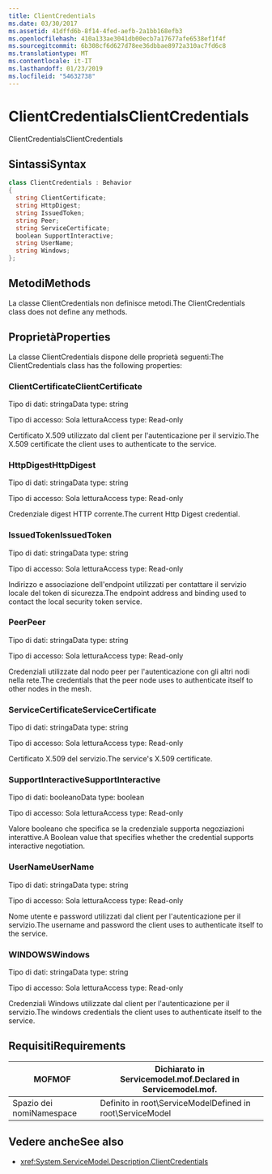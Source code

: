 ```yaml
---
title: ClientCredentials
ms.date: 03/30/2017
ms.assetid: 41dffd6b-8f14-4fed-aefb-2a1bb168efb3
ms.openlocfilehash: 410a133ae3041db00ecb7a17677afe6538ef1f4f
ms.sourcegitcommit: 6b308cf6d627d78ee36dbbae8972a310ac7fd6c8
ms.translationtype: MT
ms.contentlocale: it-IT
ms.lasthandoff: 01/23/2019
ms.locfileid: "54632738"
---
```

# <a name="clientcredentials"></a><span data-ttu-id="460a1-102">ClientCredentials</span><span class="sxs-lookup"><span data-stu-id="460a1-102">ClientCredentials</span></span>
<span data-ttu-id="460a1-103">ClientCredentials</span><span class="sxs-lookup"><span data-stu-id="460a1-103">ClientCredentials</span></span>  
  
## <a name="syntax"></a><span data-ttu-id="460a1-104">Sintassi</span><span class="sxs-lookup"><span data-stu-id="460a1-104">Syntax</span></span>  
  
```csharp
class ClientCredentials : Behavior  
{  
  string ClientCertificate;  
  string HttpDigest;  
  string IssuedToken;  
  string Peer;  
  string ServiceCertificate;  
  boolean SupportInteractive;  
  string UserName;  
  string Windows;  
};  
```  
  
## <a name="methods"></a><span data-ttu-id="460a1-105">Metodi</span><span class="sxs-lookup"><span data-stu-id="460a1-105">Methods</span></span>  
 <span data-ttu-id="460a1-106">La classe ClientCredentials non definisce metodi.</span><span class="sxs-lookup"><span data-stu-id="460a1-106">The ClientCredentials class does not define any methods.</span></span>  
  
## <a name="properties"></a><span data-ttu-id="460a1-107">Proprietà</span><span class="sxs-lookup"><span data-stu-id="460a1-107">Properties</span></span>  
 <span data-ttu-id="460a1-108">La classe ClientCredentials dispone delle proprietà seguenti:</span><span class="sxs-lookup"><span data-stu-id="460a1-108">The ClientCredentials class has the following properties:</span></span>  
  
### <a name="clientcertificate"></a><span data-ttu-id="460a1-109">ClientCertificate</span><span class="sxs-lookup"><span data-stu-id="460a1-109">ClientCertificate</span></span>  
 <span data-ttu-id="460a1-110">Tipo di dati: stringa</span><span class="sxs-lookup"><span data-stu-id="460a1-110">Data type: string</span></span>  
  
 <span data-ttu-id="460a1-111">Tipo di accesso: Sola lettura</span><span class="sxs-lookup"><span data-stu-id="460a1-111">Access type: Read-only</span></span>  
  
 <span data-ttu-id="460a1-112">Certificato X.509 utilizzato dal client per l'autenticazione per il servizio.</span><span class="sxs-lookup"><span data-stu-id="460a1-112">The X.509 certificate the client uses to authenticate to the service.</span></span>  
  
### <a name="httpdigest"></a><span data-ttu-id="460a1-113">HttpDigest</span><span class="sxs-lookup"><span data-stu-id="460a1-113">HttpDigest</span></span>  
 <span data-ttu-id="460a1-114">Tipo di dati: stringa</span><span class="sxs-lookup"><span data-stu-id="460a1-114">Data type: string</span></span>  
  
 <span data-ttu-id="460a1-115">Tipo di accesso: Sola lettura</span><span class="sxs-lookup"><span data-stu-id="460a1-115">Access type: Read-only</span></span>  
  
 <span data-ttu-id="460a1-116">Credenziale digest HTTP corrente.</span><span class="sxs-lookup"><span data-stu-id="460a1-116">The current Http Digest credential.</span></span>  
  
### <a name="issuedtoken"></a><span data-ttu-id="460a1-117">IssuedToken</span><span class="sxs-lookup"><span data-stu-id="460a1-117">IssuedToken</span></span>  
 <span data-ttu-id="460a1-118">Tipo di dati: stringa</span><span class="sxs-lookup"><span data-stu-id="460a1-118">Data type: string</span></span>  
  
 <span data-ttu-id="460a1-119">Tipo di accesso: Sola lettura</span><span class="sxs-lookup"><span data-stu-id="460a1-119">Access type: Read-only</span></span>  
  
 <span data-ttu-id="460a1-120">Indirizzo e associazione dell'endpoint utilizzati per contattare il servizio locale del token di sicurezza.</span><span class="sxs-lookup"><span data-stu-id="460a1-120">The endpoint address and binding used to contact the local security token service.</span></span>  
  
### <a name="peer"></a><span data-ttu-id="460a1-121">Peer</span><span class="sxs-lookup"><span data-stu-id="460a1-121">Peer</span></span>  
 <span data-ttu-id="460a1-122">Tipo di dati: stringa</span><span class="sxs-lookup"><span data-stu-id="460a1-122">Data type: string</span></span>  
  
 <span data-ttu-id="460a1-123">Tipo di accesso: Sola lettura</span><span class="sxs-lookup"><span data-stu-id="460a1-123">Access type: Read-only</span></span>  
  
 <span data-ttu-id="460a1-124">Credenziali utilizzate dal nodo peer per l'autenticazione con gli altri nodi nella rete.</span><span class="sxs-lookup"><span data-stu-id="460a1-124">The credentials that the peer node uses to authenticate itself to other nodes in the mesh.</span></span>  
  
### <a name="servicecertificate"></a><span data-ttu-id="460a1-125">ServiceCertificate</span><span class="sxs-lookup"><span data-stu-id="460a1-125">ServiceCertificate</span></span>  
 <span data-ttu-id="460a1-126">Tipo di dati: stringa</span><span class="sxs-lookup"><span data-stu-id="460a1-126">Data type: string</span></span>  
  
 <span data-ttu-id="460a1-127">Tipo di accesso: Sola lettura</span><span class="sxs-lookup"><span data-stu-id="460a1-127">Access type: Read-only</span></span>  
  
 <span data-ttu-id="460a1-128">Certificato X.509 del servizio.</span><span class="sxs-lookup"><span data-stu-id="460a1-128">The service's X.509 certificate.</span></span>  
  
### <a name="supportinteractive"></a><span data-ttu-id="460a1-129">SupportInteractive</span><span class="sxs-lookup"><span data-stu-id="460a1-129">SupportInteractive</span></span>  
 <span data-ttu-id="460a1-130">Tipo di dati: booleano</span><span class="sxs-lookup"><span data-stu-id="460a1-130">Data type: boolean</span></span>  
  
 <span data-ttu-id="460a1-131">Tipo di accesso: Sola lettura</span><span class="sxs-lookup"><span data-stu-id="460a1-131">Access type: Read-only</span></span>  
  
 <span data-ttu-id="460a1-132">Valore booleano che specifica se la credenziale supporta negoziazioni interattive.</span><span class="sxs-lookup"><span data-stu-id="460a1-132">A Boolean value that specifies whether the credential supports interactive negotiation.</span></span>  
  
### <a name="username"></a><span data-ttu-id="460a1-133">UserName</span><span class="sxs-lookup"><span data-stu-id="460a1-133">UserName</span></span>  
 <span data-ttu-id="460a1-134">Tipo di dati: stringa</span><span class="sxs-lookup"><span data-stu-id="460a1-134">Data type: string</span></span>  
  
 <span data-ttu-id="460a1-135">Tipo di accesso: Sola lettura</span><span class="sxs-lookup"><span data-stu-id="460a1-135">Access type: Read-only</span></span>  
  
 <span data-ttu-id="460a1-136">Nome utente e password utilizzati dal client per l'autenticazione per il servizio.</span><span class="sxs-lookup"><span data-stu-id="460a1-136">The username and password the client uses to authenticate itself to the service.</span></span>  
  
### <a name="windows"></a><span data-ttu-id="460a1-137">WINDOWS</span><span class="sxs-lookup"><span data-stu-id="460a1-137">Windows</span></span>  
 <span data-ttu-id="460a1-138">Tipo di dati: stringa</span><span class="sxs-lookup"><span data-stu-id="460a1-138">Data type: string</span></span>  
  
 <span data-ttu-id="460a1-139">Tipo di accesso: Sola lettura</span><span class="sxs-lookup"><span data-stu-id="460a1-139">Access type: Read-only</span></span>  
  
 <span data-ttu-id="460a1-140">Credenziali Windows utilizzate dal client per l'autenticazione per il servizio.</span><span class="sxs-lookup"><span data-stu-id="460a1-140">The windows credentials the client uses to authenticate itself to the service.</span></span>  
  
## <a name="requirements"></a><span data-ttu-id="460a1-141">Requisiti</span><span class="sxs-lookup"><span data-stu-id="460a1-141">Requirements</span></span>  
  
|<span data-ttu-id="460a1-142">MOF</span><span class="sxs-lookup"><span data-stu-id="460a1-142">MOF</span></span>|<span data-ttu-id="460a1-143">Dichiarato in Servicemodel.mof.</span><span class="sxs-lookup"><span data-stu-id="460a1-143">Declared in Servicemodel.mof.</span></span>|  
|---------|-----------------------------------|  
|<span data-ttu-id="460a1-144">Spazio dei nomi</span><span class="sxs-lookup"><span data-stu-id="460a1-144">Namespace</span></span>|<span data-ttu-id="460a1-145">Definito in root\ServiceModel</span><span class="sxs-lookup"><span data-stu-id="460a1-145">Defined in root\ServiceModel</span></span>|  
  
## <a name="see-also"></a><span data-ttu-id="460a1-146">Vedere anche</span><span class="sxs-lookup"><span data-stu-id="460a1-146">See also</span></span>
- <xref:System.ServiceModel.Description.ClientCredentials>
